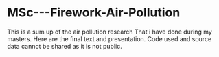 # MSc---Firework-Air-Pollution
This is a sum up of the air pollution research That i have done during my masters. 
Here are the final text and presentation.
Code used and source data cannot be shared as it is not public.
